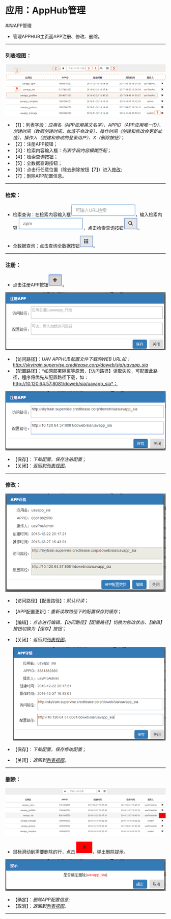 # 应用：AppHub管理



###APP管理

* 管理APPHUB主页面APP注册、修改、删除。

---

### 列表视图：
![](assets/49_01.png)

* 【1】：列表字段：*应用名（APP应用英文名字）、APPID（APP应用唯一ID）、创建时间（数据创建时间，此值不会改变）、操作时间（创建和修改会更新此值）、操作人（创建和修改的登录用户）、X（删除按钮）*；
* 【2】：注册APP按钮；
* 【3】：检索内容输入框：*列表字段内容模糊匹配*；
* 【4】：检索查询按钮；
* 【5】：全数据查询按钮；
* 【6】：点击行任意位置（除去删除按钮【7】）进入[修改](49.md#修改);
* 【7】：删除APP配置信息。

---

### 检索：
* 检索查询：在检索内容输入框![](assets/49_02.png)，输入检索内容
  ![](assets/49_03.png)，点击检索查询按钮![](assets/49_04.png)。

* 全数据查询：点击查询全数据按钮![](assets/43_05.png)。


---

### 注册：

* 点击注册APP按钮![](assets/49_05.png)。

![](assets/49_06.png)

* 【访问路径】：*UAV APPHUB配置文件下载的WEB URL如：http://skytrain.supervise.creditease.corp/doweb/sia/uavapp_sia*
* 【配置路径】：*如网部署隔离等原因，【访问路径】读取失败，可配置此路径，程序将优先从配置路径下载，如：http://10.120.64.57:8081/doweb/sia/uavapp_sia*；

![](assets/49_06_02.png)

* 【保存】：*下载配置，保存注册配置*；
* 【关闭】：*返回到[列表视图](49.md#列表视图)*。

---

### 修改：

![](assets/49_07.png)


* 【访问路径】【配置路径】：*默认只读*；
* 【APP配置更新】：*重新读取路径下的配置保存到缓存*；
* 【编辑】：*点击进行编辑，【访问路径】【配置路径】切换为修改状态、【编辑】按钮切换为【保存】按钮*；
* 【关闭】：*返回到[列表视图](49.md#列表视图)*。

  ![](assets/49_08.png)

* 【保存】：*下载配置，保存修改配置*；
* 【关闭】：*返回到[列表视图](49.md#列表视图)*。

---

### 删除：

![](assets/49_09.png)

* 鼠标滑动到需要删除的行，点击![](assets/49_10.png)，弹出删除提示。

![](assets/49_11.png)

* 【确定】：*删除APP配置信息*;
* 【取消】：*返回到[列表视图](49.md#列表视图)*。

---
